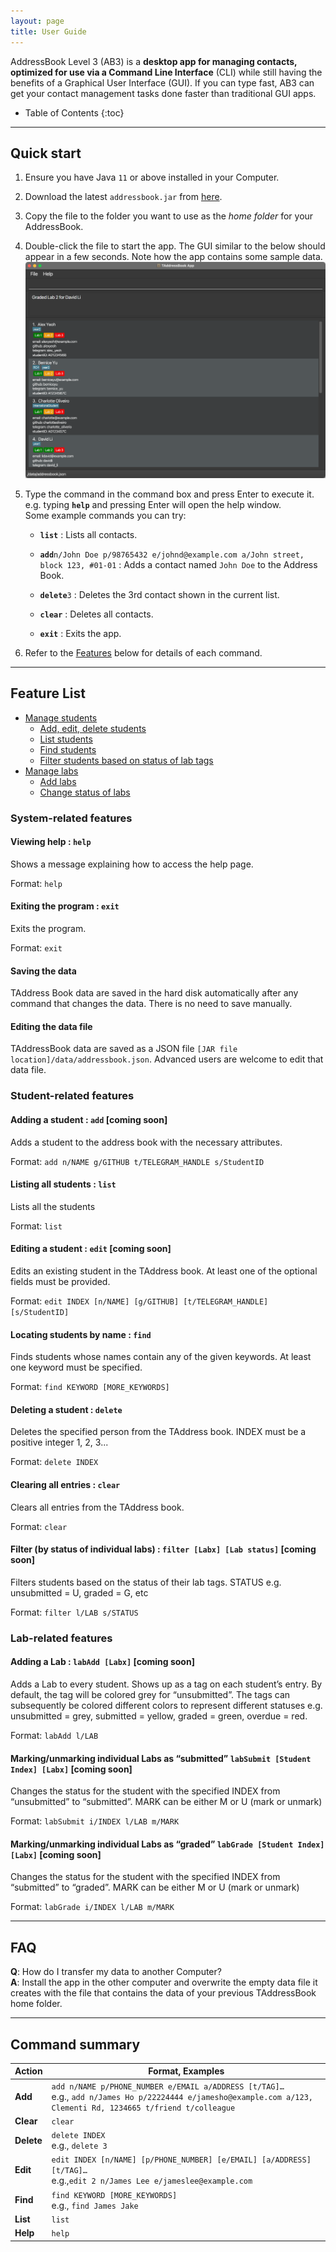 ```yaml
---
layout: page
title: User Guide
---
```


AddressBook Level 3 (AB3) is a **desktop app for managing contacts, optimized for use via a Command Line Interface** (CLI) while still having the benefits of a Graphical User Interface (GUI). If you can type fast, AB3 can get your contact management tasks done faster than traditional GUI apps.

* Table of Contents
{:toc}

--------------------------------------------------------------------------------------------------------------------

## Quick start

1. Ensure you have Java `11` or above installed in your Computer.

1. Download the latest `addressbook.jar` from [here](https://github.com/se-edu/addressbook-level3/releases).

1. Copy the file to the folder you want to use as the _home folder_ for your AddressBook.

1. Double-click the file to start the app. The GUI similar to the below should appear in a few seconds. Note how the app contains some sample data.<br>
   ![Ui](images/Ui.png)

1. Type the command in the command box and press Enter to execute it. e.g. typing **`help`** and pressing Enter will open the help window.<br>
   Some example commands you can try:

   * **`list`** : Lists all contacts.

   * **`add`**`n/John Doe p/98765432 e/johnd@example.com a/John street, block 123, #01-01` : Adds a contact named `John Doe` to the Address Book.

   * **`delete`**`3` : Deletes the 3rd contact shown in the current list.

   * **`clear`** : Deletes all contacts.

   * **`exit`** : Exits the app.

1. Refer to the [Features](#feature-list) below for details of each command.

--------------------------------------------------------------------------------------------------------------------
## Feature List
- [Manage students](#student-related-features)
    - [Add, edit, delete students](#adding-a-student--add-coming-soon)
    - [List students](#listing-all-students--list)
    - [Find students](#locating-students-by-name--find)
    - [Filter students based on status of lab tags](#filter-by-status-of-individual-labs--filter-labx-lab-status-coming-soon)
- [Manage labs](#lab-related-features)
    - [Add labs](#adding-a-lab--labadd-labx-coming-soon)
    - [Change status of labs](#markingunmarking-individual-labs-as-graded-labgrade-student-index-labx-coming-soon)

### System-related features

#### Viewing help : `help`
Shows a message explaining how to access the help page.

Format: `help`

#### Exiting the program : `exit`
Exits the program.

Format: `exit`

#### Saving the data
TAddress Book data are saved in the hard disk automatically after any command that changes the data. There is no need to save manually.

#### Editing the data file
TAddressBook data are saved as a JSON file `[JAR file location]/data/addressbook.json`. Advanced users are welcome to edit that data file.

### Student-related features

#### Adding a student : `add` [coming soon]
Adds a student to the address book with the necessary attributes.

Format: `add n/NAME g/GITHUB t/TELEGRAM_HANDLE s/StudentID`

#### Listing all students : `list`
Lists all the students

Format: `list`

#### Editing a student : `edit` [coming soon]
Edits an existing student in the TAddress book. At least one of the optional fields must be provided.

Format: `edit INDEX [n/NAME] [g/GITHUB] [t/TELEGRAM_HANDLE] [s/StudentID]`

#### Locating students by name : `find`
Finds students whose names contain any of the given keywords. At least one keyword must be specified.

Format: `find KEYWORD [MORE_KEYWORDS]`

#### Deleting a student : `delete`
Deletes the specified person from the TAddress book. INDEX must be a positive integer 1, 2, 3...

Format: `delete INDEX`

#### Clearing all entries : `clear`
Clears all entries from the TAddress book.

Format: `clear`

#### Filter (by status of individual labs) : `filter [Labx] [Lab status]` [coming soon]
Filters students based on the status of their lab tags. STATUS e.g. unsubmitted = U, graded = G, etc

Format: `filter l/LAB s/STATUS`

### Lab-related features

#### Adding a Lab : `labAdd [Labx]` [coming soon]
Adds a Lab to every student. Shows up as a tag on each student’s entry.
By default, the tag will be colored grey for “unsubmitted”. The tags can subsequently be colored different colors to represent different statuses e.g. unsubmitted = grey, submitted = yellow, graded = green, overdue = red.

Format: `labAdd l/LAB`

#### Marking/unmarking individual Labs as “submitted” `labSubmit [Student Index] [Labx]` [coming soon]
Changes the status for the student with the specified INDEX from “unsubmitted” to “submitted”.  MARK can be either M or U (mark or unmark)

Format: `labSubmit i/INDEX l/LAB m/MARK`

#### Marking/unmarking individual Labs as “graded” `labGrade [Student Index] [Labx]` [coming soon]
Changes the status for the student with the specified INDEX from “submitted” to “graded”.
MARK can be either M or U (mark or unmark)

Format: `labGrade i/INDEX l/LAB m/MARK`

--------------------------------------------------------------------------------------------------------------------
## FAQ

**Q**: How do I transfer my data to another Computer?<br>
**A**: Install the app in the other computer and overwrite the empty data file it creates with the file that contains the data of your previous TAddressBook home folder.

--------------------------------------------------------------------------------------------------------------------

## Command summary

Action | Format, Examples
--------|------------------
**Add** | `add n/NAME p/PHONE_NUMBER e/EMAIL a/ADDRESS [t/TAG]…​` <br> e.g., `add n/James Ho p/22224444 e/jamesho@example.com a/123, Clementi Rd, 1234665 t/friend t/colleague`
**Clear** | `clear`
**Delete** | `delete INDEX`<br> e.g., `delete 3`
**Edit** | `edit INDEX [n/NAME] [p/PHONE_NUMBER] [e/EMAIL] [a/ADDRESS] [t/TAG]…​`<br> e.g.,`edit 2 n/James Lee e/jameslee@example.com`
**Find** | `find KEYWORD [MORE_KEYWORDS]`<br> e.g., `find James Jake`
**List** | `list`
**Help** | `help`
